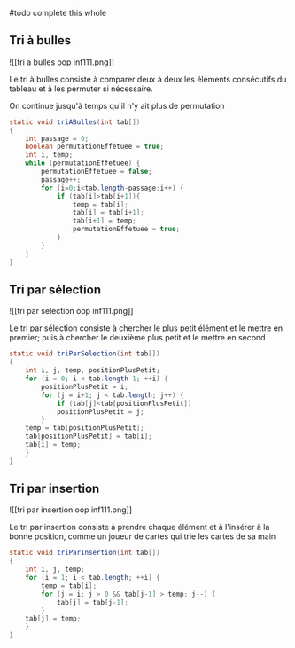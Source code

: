
#todo complete this whole

## Tri à bulles

![[tri a bulles oop inf111.png]]

Le tri à bulles consiste à comparer deux à deux les éléments consécutifs du tableau et à les permuter si nécessaire.

On continue jusqu'à temps qu'il n'y ait plus de permutation

```java
static void triABulles(int tab[])
{
	int passage = 0;
	boolean permutationEffetuee = true;
	int i, temp;
	while (permutationEffetuee) {
		permutationEffetuee = false;
		passage++;
		for (i=0;i<tab.length-passage;i++) {
			if (tab[i]>tab[i+1]){
				temp = tab[i];
				tab[i] = tab[i+1];
				tab[i+1] = temp;
				permutationEffetuee = true;
			}
		}
	}
}
```

## Tri par sélection

![[tri par selection oop inf111.png]]

Le tri par sélection consiste à chercher le plus petit élément et le mettre en premier; puis à chercher le deuxième plus petit et le mettre en second

```java
static void triParSelection(int tab[])
{
	int i, j, temp, positionPlusPetit;
	for (i = 0; i < tab.length-1; ++i) {
		positionPlusPetit = i;
		for (j = i+1; j < tab.length; j++) {
			if (tab[j]<tab[positionPlusPetit])
			positionPlusPetit = j;
		}
	temp = tab[positionPlusPetit];
	tab[positionPlusPetit] = tab[i];
	tab[i] = temp;
	}
}
```


## Tri par insertion

![[tri par insertion oop inf111.png]]

Le tri par insertion consiste à prendre chaque élément et à l'insérer à la bonne position, comme un joueur de cartes qui trie les cartes de sa main

```java
static void triParInsertion(int tab[])
{
	int i, j, temp;
	for (i = 1; i < tab.length; ++i) {
		temp = tab[i];
		for (j = i; j > 0 && tab[j-1] > temp; j--) {
			tab[j] = tab[j-1];
		}
	tab[j] = temp;
	}
}

```